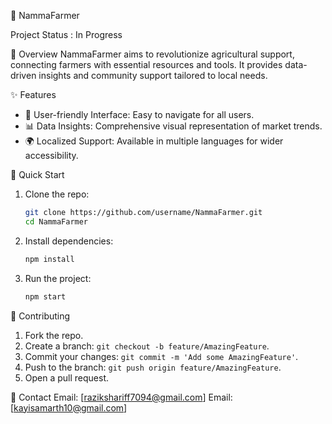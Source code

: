 🌾 NammaFarmer

Project Status : In Progress  

 📘 Overview
NammaFarmer aims to revolutionize agricultural support, connecting farmers with essential resources and tools. It provides data-driven insights and community support tailored to local needs.

 ✨ Features
- 🌱 User-friendly Interface: Easy to navigate for all users.
- 📊 Data Insights: Comprehensive visual representation of market trends.
- 🌍 Localized Support: Available in multiple languages for wider accessibility.

🚀 Quick Start
1. Clone the repo:
   ```bash
   git clone https://github.com/username/NammaFarmer.git
   cd NammaFarmer
   ```
2. Install dependencies:
   ```bash
   npm install
   ```
3. Run the project:
   ```bash
   npm start
   ```
   
🤝 Contributing
1. Fork the repo.
2. Create a branch: `git checkout -b feature/AmazingFeature`.
3. Commit your changes: `git commit -m 'Add some AmazingFeature'`.
4. Push to the branch: `git push origin feature/AmazingFeature`.
5. Open a pull request.

📧 Contact
Email: [razikshariff7094@gmail.com]
Email: [kayisamarth10@gmail.com]
